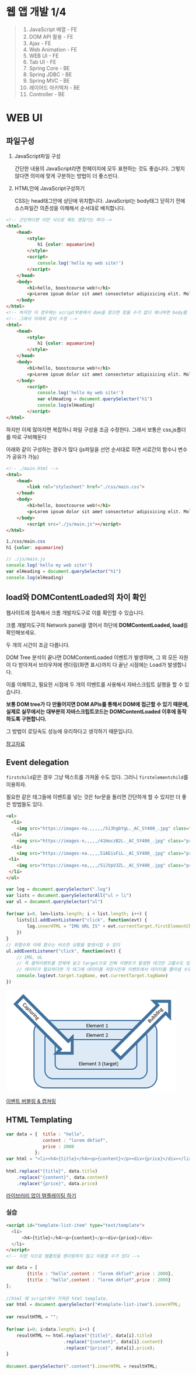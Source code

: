 # 웹 앱 개발 1/4

> 1. JavaScript 배열 - FE
> 2. DOM API 활용 - FE
> 3. Ajax - FE
> 4. Web Animation - FE
> 5. WEB UI - FE
> 6. Tab UI - FE
> 7. Spring Core - BE
> 8. Spring JDBC - BE
> 9. Spring MVC - BE
> 10. 레이어드 아키텍처 - BE
> 11. Controller - BE

# WEB UI

## 파일구성

1. JavaScript파일 구성

   간단한 내용의 JavaScript라면 한페이지에 모두 표현하는 것도 좋습니다. 그렇지 않다면 의미에 맞게 구분하는 방법이 더 좋스빈다.

2. HTML안에 JavaScript구성하기

   CSS는 head태그안에 상단에 위치합니다. JavaScript는 body태그 닫히기 전에 소스파일간 의존성을 이해해서 순서대로 배치합니다.

```html
<!-- 간단하다면 이런 식으로 해도 괜찮기는 하다-->
<html>
    <head>
        <style>
            h1 {color: aquamarine}
        </style>
        <script>
            console.log('hello my web site!')
        </script>
    </head>
    <body>
        <h1>hello, boostcourse web!</h1>
        <p>Lorem ipsum dolor sit amet consectetur adipisicing elit. Mollitia, ut totam nam quibusdam fuga officiis vel provident doloremque, aspernatur ipsum distinctio iste id quos adipisci voluptas nisi. Eum, doloribus molestias!</p>
    </body>
</html>
<!-- 하지만 이 경우에는 script부분에서 dom을 찾으면 찾을 수가 없다 왜냐하면 body를 구성하기전에 script를 읽기 때문이다 -->
<!-- 그래서 아래와 같이 수정 -->
<html>
    <head>
        <style>
            h1 {color: aquamarine}
        </style>
    </head>
    <body>
        <h1>hello, boostcourse web!</h1>
        <p>Lorem ipsum dolor sit amet consectetur adipisicing elit. Mollitia, ut totam nam quibusdam fuga officiis vel provident doloremque, aspernatur ipsum distinctio iste id quos adipisci voluptas nisi. Eum, doloribus molestias!</p>
    </body>
        <script>
            console.log('hello my web site!')
            var elHeading = document.querySelector("h1")
            console.log(elHeading)
        </script>
</html>
```

하지만 이제 많아지면 복잡하니 파일 구성을 조금 수정한다. 그래서 보통은 css,js폴더를 따로 구비해둔다

아래와 같이 구성하는 경우가 많다 (js파일을 선언 순서대로 하면 서로간의 함수나 변수가 공유가 가능)

```html
<!-- ./main.html -->
<html>
    <head>
        <link rel="stylesheet" href="./css/main.css">
    </head>
    <body>
        <h1>hello, boostcourse web!</h1>
        <p>Lorem ipsum dolor sit amet consectetur adipisicing elit. Mollitia, ut totam nam quibusdam fuga officiis vel provident doloremque, aspernatur ipsum distinctio iste id quos adipisci voluptas nisi. Eum, doloribus molestias!</p>
    </body>
        <script src="./js/main.js"></script>
</html>
```

```css
1./css/main.css
h1 {color: aquamarine}
```

```javascript
// ./js/main.js
console.log('hello my web site!')
var elHeading = document.querySelector("h1")
console.log(elHeading)
```

## **load와 DOMContentLoaded의 차이 확인**

웹사이트에 접속해서 크롬 개발자도구로 이를 확인할 수 있습니다.

크롬 개발자도구의 Network panel을 열어서 하단에 **DOMContentLoaded, load**를 확인해보세요. 

두 개의 시간이 조금 다릅니다.

DOM Tree 분석이 끝나면 DOMContentLoaded 이벤트가 발생하며, 그 외 모든 자원이 다 받아져서 브라우저에 렌더링(화면 표시)까지 다 끝난 시점에는 Load가 발생합니다.

이를 이해하고, 필요한 시점에 두 개의 이벤트를 사용해서 자바스크립트 실행을 할 수 있습니다. 

**보통 DOM tree가 다 만들어지면 DOM APIs를 통해서 DOM에 접근할 수 있기 때문에, 실제로 실무에서는 대부분의 자바스크립트코드는 DOMContentLoaded 이후에 동작하도록 구현합니다.**

그 방법이 로딩속도 성능에 유리하다고 생각하기 때문입니다.

[참고자료](https://mygumi.tistory.com/281)



## Event delegation

`firstchild`같은 경우 그냥 택스트를 가져올 수도 있다. 그러니 `firstelementchild`를 이용하자.

필요한 같은 태그들에 이벤트를 넣는 것은 for문을 돌리면 간단하게 할 수 있지만 더 좋은 방법들도 있다.

```html
<ul>
  <li>
    <img src="https://images-na.,,,,,/513hgbYgL._AC_SY400_.jpg" class="product-image" >    </li>
  <li>
    <img src="https://images-n,,,,,/41HoczB2L._AC_SY400_.jpg" class="product-image" >    </li>
  <li>
    <img src="https://images-na.,,,,51AEisFiL._AC_SY400_.jpg" class="product-image" >  </li>
 <li>
    <img src="https://images-na,,,,/51JVpV3ZL._AC_SY400_.jpg" class="product-image" >
 </li>
</ul>
```

```javascript
var log = document.querySelector(".log")
var lists = document.querySelectorAll("ul > li")
var ul = document.querySelector("ul")

for(var i=0, len=lists.length; i < list.length; i++) {
    lists[i].addEventListener("click", function(evt) {
        log.innerHTML = "IMG URL IS" + evt.currentTarget.firstElementChild.src
    })
}
// 위함수와 아래 함수는 비슷한 상황을 발생시킬 수 있다
ul.addEventListener("click", function(evt) {
    // IMG, UL
    // 즉 클릭이벤트를 전체에 넣고 target으로 진짜 이벤트가 발생한 테크만 고를수도 있다
    // 데이터가 필요하다면 각 태그에 데이터를 저장시킨후 이벤트에서 데이터를 뽑아낼 수도 있다는 소리이다!
    console.log(evt.target.tagName, evt.currentTarget.tagName)
})
```

![](17.png)

[이벤트 버블링 & 캡쳐링](https://javascript.info/bubbling-and-capturing)



## HTML Templating

```javascript
var data = {  title : "hello",
              content : "lorem dkfief",
              price : 2000
           };
var html = "<li><h4>{title}</h4><p>{content}</p><div>{price}</div></li>";

html.replace("{title}", data.title)
    .replace("{content}", data.content)
    .replace("{price}", data.price)
```

[라이브러리 없이 탬플레이팅 하기](https://jonsuh.com/blog/javascript-templating-without-a-library/)

### 실습

```html
<script id="template-list-item" type="text/template">
  <li>
      <h4>{title}</h4><p>{content}</p><div>{price}</div>
  </li>
</script>
<!-- 이런 식으로 탬플릿을 렌더링하지 않고 이용할 수가 있다 -->
```

```javascript
var data = [
        {title : "hello",content : "lorem dkfief",price : 2000},
        {title : "hello",content : "lorem dkfief",price : 2000}
];

//html 에 script에서 가져온 html template.
var html = document.querySelector("#template-list-item").innerHTML;

var resultHTML = "";

for(var i=0; i<data.length; i++) {
    resultHTML += html.replace("{title}", data[i].title)
                      .replace("{content}", data[i].content)
                      .replace("{price}", data[i].price);
}

document.querySelector(".content").innerHTML = resultHTML;
```

